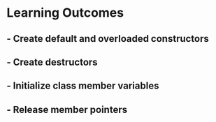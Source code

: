 # Learning Outcomes

## - Create default and overloaded constructors
## - Create destructors
## - Initialize class member variables 
## - Release member pointers
